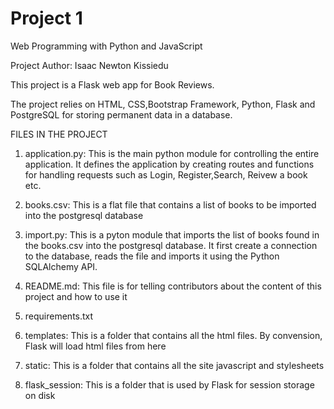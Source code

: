 # Project 1

Web Programming with Python and JavaScript

Project Author: Isaac Newton Kissiedu

This project is a Flask web app for Book Reviews.

The project relies on HTML, CSS,Bootstrap Framework, Python, Flask and PostgreSQL for storing permanent data in a database.

FILES IN THE PROJECT

1. application.py: This is the main python module for controlling the entire application. It defines the application by creating routes and functions for handling requests such as Login, Register,Search, Reivew a book etc.

2. books.csv: This is a flat file that contains a list of books to be imported into the postgresql database

3. import.py: This is a pyton module that imports the list of books found in the books.csv into the postgresql database. It first create a connection to the database, reads the file and imports it using the Python SQLAlchemy API.

4. README.md: This file is for telling contributors about the content of this project and how to use it

5. requirements.txt

6. templates: This is a folder that contains all the html files. By convension, Flask will load html files from here

7. static: This is a folder that contains all the site javascript and stylesheets

8. flask_session: This is a folder that is used by Flask for session storage on disk